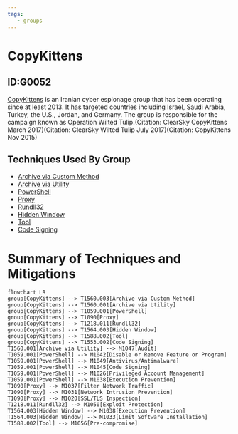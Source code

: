 ```yaml
---
tags:
   - groups
---
```

# CopyKittens
## ID:G0052
[CopyKittens](/mitre/groups/G0052) is an Iranian cyber espionage group that has been operating since at least 2013. It has targeted countries including Israel, Saudi Arabia, Turkey, the U.S., Jordan, and Germany. The group is responsible for the campaign known as Operation Wilted Tulip.(Citation: ClearSky CopyKittens March 2017)(Citation: ClearSky Wilted Tulip July 2017)(Citation: CopyKittens Nov 2015)
## Techniques Used By Group
* [Archive via Custom Method](/mitre/techniques/T1560/003)
* [Archive via Utility](/mitre/techniques/T1560/001)
* [PowerShell](/mitre/techniques/T1059/001)
* [Proxy](/mitre/techniques/T1090)
* [Rundll32](/mitre/techniques/T1218/011)
* [Hidden Window](/mitre/techniques/T1564/003)
* [Tool](/mitre/techniques/T1588/002)
* [Code Signing](/mitre/techniques/T1553/002)

# Summary of Techniques and Mitigations
```mermaid
flowchart LR
group[CopyKittens] --> T1560.003[Archive via Custom Method]
group[CopyKittens] --> T1560.001[Archive via Utility]
group[CopyKittens] --> T1059.001[PowerShell]
group[CopyKittens] --> T1090[Proxy]
group[CopyKittens] --> T1218.011[Rundll32]
group[CopyKittens] --> T1564.003[Hidden Window]
group[CopyKittens] --> T1588.002[Tool]
group[CopyKittens] --> T1553.002[Code Signing]
T1560.001[Archive via Utility] --> M1047[Audit]
T1059.001[PowerShell] --> M1042[Disable or Remove Feature or Program]
T1059.001[PowerShell] --> M1049[Antivirus/Antimalware]
T1059.001[PowerShell] --> M1045[Code Signing]
T1059.001[PowerShell] --> M1026[Privileged Account Management]
T1059.001[PowerShell] --> M1038[Execution Prevention]
T1090[Proxy] --> M1037[Filter Network Traffic]
T1090[Proxy] --> M1031[Network Intrusion Prevention]
T1090[Proxy] --> M1020[SSL/TLS Inspection]
T1218.011[Rundll32] --> M1050[Exploit Protection]
T1564.003[Hidden Window] --> M1038[Execution Prevention]
T1564.003[Hidden Window] --> M1033[Limit Software Installation]
T1588.002[Tool] --> M1056[Pre-compromise]
```